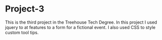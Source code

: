 # Project-3
This is the third project in the Treehouse Tech Degree. In this project I used jquery to at features to a form for a fictional event.
I also used CSS to style custom tool tips. 
